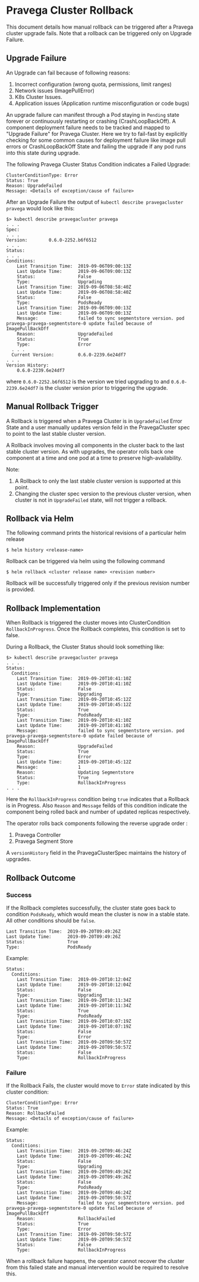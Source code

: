 # Pravega Cluster Rollback

This document details how manual rollback can be triggered after a Pravega cluster upgrade fails.
Note that a rollback can be triggered only on Upgrade Failure.

## Upgrade Failure

An Upgrade can fail because of following reasons:

1. Incorrect configuration (wrong quota, permissions, limit ranges)
2. Network issues (ImagePullError)
3. K8s Cluster Issues.
4. Application issues (Application runtime misconfiguration or code bugs)

An upgrade failure can manifest through a Pod staying in `Pending` state forever or continuously restarting or crashing (CrashLoopBackOff).
A component deployment failure needs to be tracked and mapped to "Upgrade Failure" for Pravega Cluster.
Here we try to fail-fast by explicitly checking for some common causes for deployment failure like image pull errors or  CrashLoopBackOff State and failing the upgrade if any pod runs into this state during upgrade.

The following Pravega Cluster Status Condition indicates a Failed Upgrade:

```
ClusterConditionType: Error
Status: True
Reason: UpgradeFailed
Message: <Details of exception/cause of failure>
```
After an Upgrade Failure the output of `kubectl describe pravegacluster pravega` would look like this:

```
$> kubectl describe pravegacluster pravega
. . .
Spec:
. . .
Version:        0.6.0-2252.b6f6512
. . .
Status:
. . .
Conditions:
    Last Transition Time:  2019-09-06T09:00:13Z
    Last Update Time:      2019-09-06T09:00:13Z
    Status:                False
    Type:                  Upgrading
    Last Transition Time:  2019-09-06T08:58:40Z
    Last Update Time:      2019-09-06T08:58:40Z
    Status:                False
    Type:                  PodsReady
    Last Transition Time:  2019-09-06T09:00:13Z
    Last Update Time:      2019-09-06T09:00:13Z
    Message:               failed to sync segmentstore version. pod pravega-pravega-segmentstore-0 update failed because of ImagePullBackOff
    Reason:                UpgradeFailed
    Status:                True
    Type:                  Error
  . . .
  Current Version:         0.6.0-2239.6e24df7
. . .
Version History:
    0.6.0-2239.6e24df7
```
where `0.6.0-2252.b6f6512` is the version we tried upgrading to and `0.6.0-2239.6e24df7` is the cluster version prior to triggering the upgrade.

## Manual Rollback Trigger

A Rollback is triggered when a Pravega Cluster is in `UpgradeFailed` Error State and a user manually updates version feild in the PravegaCluster spec to point to the last stable cluster version.

A Rollback involves moving all components in the cluster back to the last stable cluster version. As with upgrades, the operator rolls back one component at a time and one pod at a time to preserve high-availability.

Note:
1. A Rollback to only the last stable cluster version is supported at this point.
2. Changing the cluster spec version to the previous cluster version, when cluster is not in `UpgradeFailed` state, will not trigger a rollback.

## Rollback via Helm

The following command prints the historical revisions of a particular helm release
```
$ helm history <release-name>
```

Rollback can be triggered via helm using the following command
```
$ helm rollback <cluster release name> <revision number>
```
Rollback will be successfully triggered only if the previous revision number is provided.

## Rollback Implementation

When Rollback is triggered the cluster moves into ClusterCondition `RollbackInProgress`.
Once the Rollback completes, this condition is set to false.

During a Rollback, the Cluster Status should look something like:
```
$> kubectl describe pravegacluster pravega
. . .
Status:
  Conditions:
    Last Transition Time:  2019-09-20T10:41:10Z
    Last Update Time:      2019-09-20T10:41:10Z
    Status:                False
    Type:                  Upgrading
    Last Transition Time:  2019-09-20T10:45:12Z
    Last Update Time:      2019-09-20T10:45:12Z
    Status:                True
    Type:                  PodsReady
    Last Transition Time:  2019-09-20T10:41:10Z
    Last Update Time:      2019-09-20T10:41:10Z
    Message:               failed to sync segmentstore version. pod pravega-pravega-segmentstore-0 update failed because of ImagePullBackOff
    Reason:                UpgradeFailed
    Status:                True
    Type:                  Error
    Last Update Time:      2019-09-20T10:45:12Z
    Message:               1
    Reason:                Updating Segmentstore
    Status:                True
    Type:                  RollbackInProgress
. . .
```
Here the `RollbackInProgress` condition being `true` indicates that a Rollback is in Progress.
Also `Reason` and `Message` feilds of this condition indicate the component being rolled back and number of updated replicas respectively.

The operator rolls back components following the reverse upgrade order :

1. Pravega Controller
2. Pravega Segment Store

A `versionHistory` field in the PravegaClusterSpec maintains the history of upgrades.

## Rollback Outcome

### Success
If the Rollback completes successfully, the cluster state goes back to condition `PodsReady`, which would mean the cluster is now in a stable state. All other conditions should be `false`.
```
Last Transition Time:  2019-09-20T09:49:26Z
Last Update Time:      2019-09-20T09:49:26Z
Status:                True
Type:                  PodsReady

```

Example:
```
Status:
  Conditions:
    Last Transition Time:  2019-09-20T10:12:04Z
    Last Update Time:      2019-09-20T10:12:04Z
    Status:                False
    Type:                  Upgrading
    Last Transition Time:  2019-09-20T10:11:34Z
    Last Update Time:      2019-09-20T10:11:34Z
    Status:                True
    Type:                  PodsReady
    Last Transition Time:  2019-09-20T10:07:19Z
    Last Update Time:      2019-09-20T10:07:19Z
    Status:                False
    Type:                  Error
    Last Transition Time:  2019-09-20T09:50:57Z
    Last Update Time:      2019-09-20T09:50:57Z
    Status:                False
    Type:                  RollbackInProgress
```

### Failure
If the Rollback Fails, the cluster would move to `Error` state indicated by this cluster condition:
```
ClusterConditionType: Error
Status: True
Reason: RollbackFailed
Message: <Details of exception/cause of failure>
```

Example:
```
Status:
  Conditions:
    Last Transition Time:  2019-09-20T09:46:24Z
    Last Update Time:      2019-09-20T09:46:24Z
    Status:                False
    Type:                  Upgrading
    Last Transition Time:  2019-09-20T09:49:26Z
    Last Update Time:      2019-09-20T09:49:26Z
    Status:                False
    Type:                  PodsReady
    Last Transition Time:  2019-09-20T09:46:24Z
    Last Update Time:      2019-09-20T09:50:57Z
    Message:               failed to sync segmentstore version. pod pravega-pravega-segmentstore-0 update failed because of ImagePullBackOff
    Reason:                RollbackFailed
    Status:                True
    Type:                  Error
    Last Transition Time:  2019-09-20T09:50:57Z
    Last Update Time:      2019-09-20T09:50:57Z
    Status:                False
    Type:                  RollbackInProgress
```

When a rollback failure happens, the operator cannot recover the cluster from this failed state and manual intervention would be required to resolve this.
